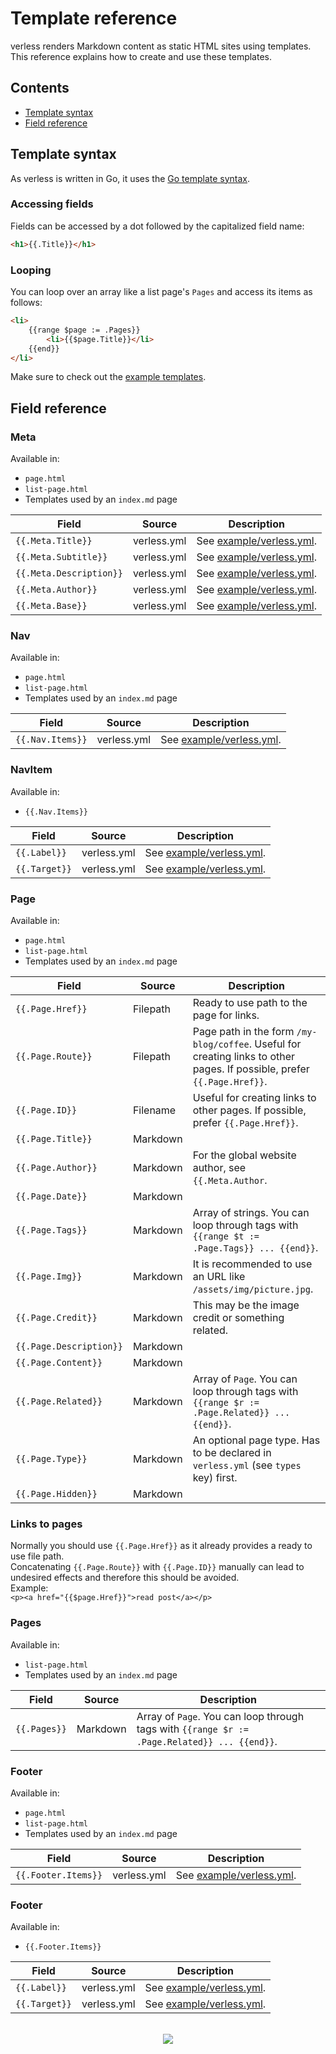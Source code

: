 # Template reference

verless renders Markdown content as static HTML sites using templates. This reference explains how to create and use
these templates.

## Contents

* [Template syntax](#template-syntax)
* [Field reference](#field-reference)

## Template syntax

As verless is written in Go, it uses the [Go template syntax](https://golang.org/pkg/text/template/).

### Accessing fields

Fields can be accessed by a dot followed by the capitalized field name:

```html
<h1>{{.Title}}</h1>
``` 

### Looping

You can loop over an array like a list page's `Pages` and access its items as follows:

```html
<li>
    {{range $page := .Pages}}
        <li>{{$page.Title}}</li>
    {{end}}
</li>
```

Make sure to check out the [example templates](../example/templates).

## Field reference

### Meta

Available in:
* `page.html`
* `list-page.html`
* Templates used by an `index.md` page

| Field                   | Source      | Description                                        |
|-------------------------|-------------|----------------------------------------------------|
| `{{.Meta.Title}}`       | verless.yml | See [example/verless.yml](../example/verless.yml). |
| `{{.Meta.Subtitle}}`    | verless.yml | See [example/verless.yml](../example/verless.yml). |
| `{{.Meta.Description}}` | verless.yml | See [example/verless.yml](../example/verless.yml). |
| `{{.Meta.Author}}`      | verless.yml | See [example/verless.yml](../example/verless.yml). |
| `{{.Meta.Base}}`        | verless.yml | See [example/verless.yml](../example/verless.yml). |

### Nav

Available in:
* `page.html`
* `list-page.html`
* Templates used by an `index.md` page

| Field            | Source      | Description                                        |
|------------------|-------------|----------------------------------------------------|
| `{{.Nav.Items}}` | verless.yml | See [example/verless.yml](../example/verless.yml). |

### NavItem

Available in:
* `{{.Nav.Items}}`

| Field         | Source      | Description                                        |
|---------------|-------------|----------------------------------------------------|
| `{{.Label}}`  | verless.yml | See [example/verless.yml](../example/verless.yml). |
| `{{.Target}}` | verless.yml | See [example/verless.yml](../example/verless.yml). |

### Page

Available in:
* `page.html`
* `list-page.html`
* Templates used by an `index.md` page

| Field                   | Source   | Description                                                                                                              |
|-------------------------|----------|--------------------------------------------------------------------------------------------------------------------------|
| `{{.Page.Href}}`        | Filepath | Ready to use path to the page for links.                                                                                 |
| `{{.Page.Route}}`       | Filepath | Page path in the form `/my-blog/coffee`. Useful for creating links to other pages. If possible, prefer `{{.Page.Href}}`. |
| `{{.Page.ID}}`          | Filename | Useful for creating links to other pages. If possible, prefer `{{.Page.Href}}`.                                          |
| `{{.Page.Title}}`       | Markdown |                                                                                                                          |
| `{{.Page.Author}}`      | Markdown | For the global website author, see `{{.Meta.Author`.                                                                     |
| `{{.Page.Date}}`        | Markdown |                                                                                                                          |
| `{{.Page.Tags}}`        | Markdown | Array of strings. You can loop through tags with `{{range $t := .Page.Tags}} ... {{end}}`.                               |
| `{{.Page.Img}}`         | Markdown | It is recommended to use an URL like `/assets/img/picture.jpg`.                                                          |
| `{{.Page.Credit}}`      | Markdown | This may be the image credit or something related.                                                                       |
| `{{.Page.Description}}` | Markdown |                                                                                                                          |
| `{{.Page.Content}}`     | Markdown |                                                                                                                          |
| `{{.Page.Related}}`     | Markdown | Array of `Page`. You can loop through tags with `{{range $r := .Page.Related}} ... {{end}}`.                             |
| `{{.Page.Type}}`        | Markdown | An optional page type. Has to be declared in `verless.yml` (see `types` key) first.                                      |
| `{{.Page.Hidden}}`      | Markdown |                                                                                                                          |

### Links to pages

Normally you should use `{{.Page.Href}}` as it already provides a ready to use file path.  
Concatenating `{{.Page.Route}}` with `{{.Page.ID}}` manually can lead to undesired effects and therefore this should be avoided.  
Example:  
`<p><a href="{{$page.Href}}">read post</a></p>`

### Pages

Available in:
* `list-page.html`
* Templates used by an `index.md` page

| Field        | Source   | Description                                                                                  |
|--------------|----------|----------------------------------------------------------------------------------------------|
| `{{.Pages}}` | Markdown | Array of `Page`. You can loop through tags with `{{range $r := .Page.Related}} ... {{end}}`. |

### Footer

Available in:
* `page.html`
* `list-page.html`
* Templates used by an `index.md` page

| Field               | Source      | Description                                        |
|---------------------|-------------|----------------------------------------------------|
| `{{.Footer.Items}}` | verless.yml | See [example/verless.yml](../example/verless.yml). |

### Footer

Available in:
* `{{.Footer.Items}}`

| Field         | Source      | Description                                        |
|---------------|-------------|----------------------------------------------------|
| `{{.Label}}`  | verless.yml | See [example/verless.yml](../example/verless.yml). |
| `{{.Target}}` | verless.yml | See [example/verless.yml](../example/verless.yml). |

<p align="center">
<br>
<a href="https://github.com/verless/verless"><img src="https://verless.dominikbraun.io/assets/img/icon-light.png"></a>
</p>

